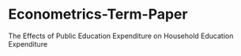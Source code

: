 # Econometrics-Term-Paper
The Effects of Public Education Expenditure on Household Education Expenditure
